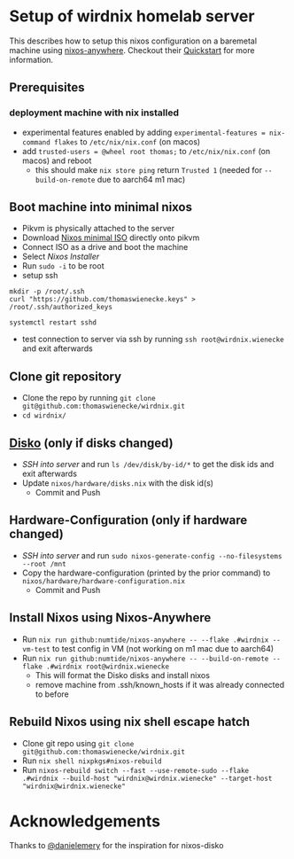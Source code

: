 # Setup of wirdnix homelab server

This describes how to setup this nixos configuration on a baremetal machine using [nixos-anywhere](https://github.com/nix-community/nixos-anywhere). Checkout their [Quickstart](https://github.com/nix-community/nixos-anywhere/blob/main/docs/quickstart.md) for more information.


## Prerequisites

### deployment machine with nix installed
* experimental features enabled by adding `experimental-features = nix-command flakes` to `/etc/nix/nix.conf` (on macos)
* add `trusted-users = @wheel root thomas;` to `/etc/nix/nix.conf` (on macos) and reboot
  * this should make `nix store ping` return `Trusted 1` (needed for `--build-on-remote` due to aarch64 m1 mac)


## Boot machine into minimal nixos
* Pikvm is physically attached to the server
* Download [Nixos minimal ISO](https://nixos.org/download) directly onto pikvm
* Connect ISO as a drive and boot the machine
* Select *Nixos Installer*
* Run `sudo -i` to be root
* setup ssh
```
mkdir -p /root/.ssh
curl "https://github.com/thomaswienecke.keys" > /root/.ssh/authorized_keys

systemctl restart sshd
```
* test connection to server via ssh by running `ssh root@wirdnix.wienecke` and exit afterwards

## Clone git repository
* Clone the repo by running `git clone git@github.com:thomaswienecke/wirdnix.git`
* `cd wirdnix/`

## [Disko](https://github.com/nix-community/disko) (only if disks changed)
* *SSH into server* and run `ls /dev/disk/by-id/*` to get the disk ids and exit afterwards
* Update `nixos/hardware/disks.nix` with the disk id(s)
  * Commit and Push
<!-- * Run `nix run github:nix-community/disko --extra-experimental-features "nix-command flakes" -- --mode disko ./nixos/hardware/disks.nix`
  * *CAUTION*: this will format the drives -->

## Hardware-Configuration (only if hardware changed)
* *SSH into server* and run `sudo nixos-generate-config --no-filesystems --root /mnt`
* Copy the hardware-configuration (printed by the prior command) to `nixos/hardware/hardware-configuration.nix`
  * Commit and Push

## Install Nixos using Nixos-Anywhere
* Run `nix run github:numtide/nixos-anywhere -- --flake .#wirdnix --vm-test` to test config in VM (not working on m1 mac due to aarch64)
* Run `nix run github:numtide/nixos-anywhere -- --build-on-remote --flake .#wirdnix root@wirdnix.wienecke`
  * This will format the Disko disks and install nixos
  * remove machine from .ssh/known_hosts if it was already connected to before

## Rebuild Nixos using nix shell escape hatch
* Clone git repo using `git clone git@github.com:thomaswienecke/wirdnix.git`
* Run `nix shell nixpkgs#nixos-rebuild`
* Run `nixos-rebuild switch --fast --use-remote-sudo --flake .#wirdnix --build-host "wirdnix@wirdnix.wienecke" --target-host "wirdnix@wirdnix.wienecke"`

# Acknowledgements
Thanks to [@danielemery](https://github.com/danielemery) for the inspiration for nixos-disko
